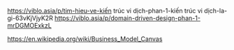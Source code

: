 <!--@Tài liệu tham khảo-->


<!--https://en.wikipedia.org/wiki/Domain-driven_design-->

<!--https://learn.microsoft.com/en-us/archive/msdn-magazine/2009/february/best-practice-an-introduction-to-domain-driven-design-->

<!--https://learn.microsoft.com/en-us/dotnet/architecture/kiến trúc vi dịch/kiến trúc vi dịch-ddd-cqrs-patterns/ddd-oriented-kiến trúc vi dịch-->

<!--https://hoadondientu.gdt.gov.vn-->

<!--https://kiến trúc vi dịch.io-->

<!--https://www.infoq.com/minibooks/domain-driven-design-quickly-->

<!--“thiết kế hướng miền: Tackling Complexity in the Heart of Software”, nhà xuất bản AddisonWesley, ISBN: 0-321-12521-5.-->


<!--2. Richardson, C. (2018). _kiến trúc vi dịch Patterns: With Examples in Java._ O'Reilly Media.-->

<!--3. Newman, S. (2015). _Building kiến trúc vi dịch: Designing Fine-Grained Systems._ O'Reilly Media.-->

<!--https://github.com/GoogleCloudPlatform/kiến trúc vi dịch-demo-->

<!--https://refactoring.guru/design-patterns/catalog-->

<!--https://www.uml-diagrams.org-->

<!--https://www.udemy.com/course/domain-driven-design-and-kiến trúc vi dịch-->

https://viblo.asia/p/tim-hieu-ve-kiến trúc vi dịch-phan-1-kiến trúc vi dịch-la-gi-63vKjVjyK2R
https://viblo.asia/p/domain-driven-design-phan-1-mrDGMOExkzL


https://en.wikipedia.org/wiki/Business_Model_Canvas
